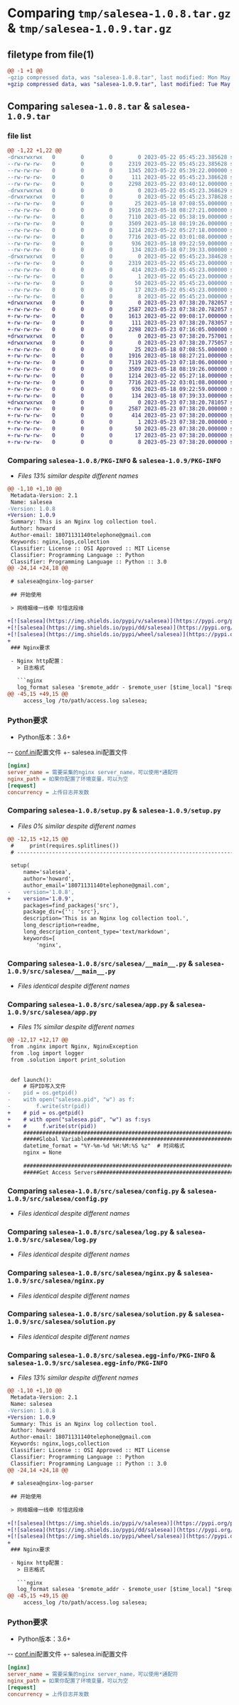 # Comparing `tmp/salesea-1.0.8.tar.gz` & `tmp/salesea-1.0.9.tar.gz`

## filetype from file(1)

```diff
@@ -1 +1 @@
-gzip compressed data, was "salesea-1.0.8.tar", last modified: Mon May 22 05:45:23 2023, max compression
+gzip compressed data, was "salesea-1.0.9.tar", last modified: Tue May 23 07:38:20 2023, max compression
```

## Comparing `salesea-1.0.8.tar` & `salesea-1.0.9.tar`

### file list

```diff
@@ -1,22 +1,22 @@
-drwxrwxrwx   0        0        0        0 2023-05-22 05:45:23.385628 salesea-1.0.8/
--rw-rw-rw-   0        0        0     2319 2023-05-22 05:45:23.385628 salesea-1.0.8/PKG-INFO
--rw-rw-rw-   0        0        0     1345 2023-05-22 05:39:22.000000 salesea-1.0.8/README.md
--rw-rw-rw-   0        0        0      111 2023-05-22 05:45:23.386628 salesea-1.0.8/setup.cfg
--rw-rw-rw-   0        0        0     2298 2023-05-22 03:40:12.000000 salesea-1.0.8/setup.py
-drwxrwxrwx   0        0        0        0 2023-05-22 05:45:23.368629 salesea-1.0.8/src/
-drwxrwxrwx   0        0        0        0 2023-05-22 05:45:23.378628 salesea-1.0.8/src/salesea/
--rw-rw-rw-   0        0        0       25 2023-05-18 07:08:55.000000 salesea-1.0.8/src/salesea/__init__.py
--rw-rw-rw-   0        0        0     1916 2023-05-18 08:27:21.000000 salesea-1.0.8/src/salesea/__main__.py
--rw-rw-rw-   0        0        0     7110 2023-05-22 05:38:19.000000 salesea-1.0.8/src/salesea/app.py
--rw-rw-rw-   0        0        0     3509 2023-05-18 08:19:26.000000 salesea-1.0.8/src/salesea/config.py
--rw-rw-rw-   0        0        0     1214 2023-05-22 05:27:18.000000 salesea-1.0.8/src/salesea/log.py
--rw-rw-rw-   0        0        0     7716 2023-05-22 03:01:08.000000 salesea-1.0.8/src/salesea/nginx.py
--rw-rw-rw-   0        0        0      936 2023-05-18 09:22:59.000000 salesea-1.0.8/src/salesea/solution.py
--rw-rw-rw-   0        0        0      134 2023-05-18 07:39:33.000000 salesea-1.0.8/src/salesea/utils.py
-drwxrwxrwx   0        0        0        0 2023-05-22 05:45:23.384628 salesea-1.0.8/src/salesea.egg-info/
--rw-rw-rw-   0        0        0     2319 2023-05-22 05:45:23.000000 salesea-1.0.8/src/salesea.egg-info/PKG-INFO
--rw-rw-rw-   0        0        0      414 2023-05-22 05:45:23.000000 salesea-1.0.8/src/salesea.egg-info/SOURCES.txt
--rw-rw-rw-   0        0        0        1 2023-05-22 05:45:23.000000 salesea-1.0.8/src/salesea.egg-info/dependency_links.txt
--rw-rw-rw-   0        0        0       50 2023-05-22 05:45:23.000000 salesea-1.0.8/src/salesea.egg-info/entry_points.txt
--rw-rw-rw-   0        0        0       17 2023-05-22 05:45:23.000000 salesea-1.0.8/src/salesea.egg-info/requires.txt
--rw-rw-rw-   0        0        0        8 2023-05-22 05:45:23.000000 salesea-1.0.8/src/salesea.egg-info/top_level.txt
+drwxrwxrwx   0        0        0        0 2023-05-23 07:38:20.782057 salesea-1.0.9/
+-rw-rw-rw-   0        0        0     2587 2023-05-23 07:38:20.782057 salesea-1.0.9/PKG-INFO
+-rw-rw-rw-   0        0        0     1613 2023-05-22 09:08:17.000000 salesea-1.0.9/README.md
+-rw-rw-rw-   0        0        0      111 2023-05-23 07:38:20.783057 salesea-1.0.9/setup.cfg
+-rw-rw-rw-   0        0        0     2298 2023-05-23 07:16:05.000000 salesea-1.0.9/setup.py
+drwxrwxrwx   0        0        0        0 2023-05-23 07:38:20.757001 salesea-1.0.9/src/
+drwxrwxrwx   0        0        0        0 2023-05-23 07:38:20.775057 salesea-1.0.9/src/salesea/
+-rw-rw-rw-   0        0        0       25 2023-05-18 07:08:55.000000 salesea-1.0.9/src/salesea/__init__.py
+-rw-rw-rw-   0        0        0     1916 2023-05-18 08:27:21.000000 salesea-1.0.9/src/salesea/__main__.py
+-rw-rw-rw-   0        0        0     7119 2023-05-23 07:18:06.000000 salesea-1.0.9/src/salesea/app.py
+-rw-rw-rw-   0        0        0     3509 2023-05-18 08:19:26.000000 salesea-1.0.9/src/salesea/config.py
+-rw-rw-rw-   0        0        0     1214 2023-05-22 05:27:18.000000 salesea-1.0.9/src/salesea/log.py
+-rw-rw-rw-   0        0        0     7716 2023-05-22 03:01:08.000000 salesea-1.0.9/src/salesea/nginx.py
+-rw-rw-rw-   0        0        0      936 2023-05-18 09:22:59.000000 salesea-1.0.9/src/salesea/solution.py
+-rw-rw-rw-   0        0        0      134 2023-05-18 07:39:33.000000 salesea-1.0.9/src/salesea/utils.py
+drwxrwxrwx   0        0        0        0 2023-05-23 07:38:20.781057 salesea-1.0.9/src/salesea.egg-info/
+-rw-rw-rw-   0        0        0     2587 2023-05-23 07:38:20.000000 salesea-1.0.9/src/salesea.egg-info/PKG-INFO
+-rw-rw-rw-   0        0        0      414 2023-05-23 07:38:20.000000 salesea-1.0.9/src/salesea.egg-info/SOURCES.txt
+-rw-rw-rw-   0        0        0        1 2023-05-23 07:38:20.000000 salesea-1.0.9/src/salesea.egg-info/dependency_links.txt
+-rw-rw-rw-   0        0        0       50 2023-05-23 07:38:20.000000 salesea-1.0.9/src/salesea.egg-info/entry_points.txt
+-rw-rw-rw-   0        0        0       17 2023-05-23 07:38:20.000000 salesea-1.0.9/src/salesea.egg-info/requires.txt
+-rw-rw-rw-   0        0        0        8 2023-05-23 07:38:20.000000 salesea-1.0.9/src/salesea.egg-info/top_level.txt
```

### Comparing `salesea-1.0.8/PKG-INFO` & `salesea-1.0.9/PKG-INFO`

 * *Files 13% similar despite different names*

```diff
@@ -1,10 +1,10 @@
 Metadata-Version: 2.1
 Name: salesea
-Version: 1.0.8
+Version: 1.0.9
 Summary: This is an Nginx log collection tool.
 Author: howard
 Author-email: 18071131140telephone@gmail.com
 Keywords: nginx,logs,collection
 Classifier: License :: OSI Approved :: MIT License
 Classifier: Programming Language :: Python
 Classifier: Programming Language :: Python :: 3.0
@@ -24,14 +24,18 @@
 
 # salesea@nginx-log-parser
 
 ## 开始使用
 
 > 网络姻缘一线牵 珍惜这段缘
 
+[![salesea](https://img.shields.io/pypi/v/salesea)](https://pypi.org/project/salesea/)
+[![salesea](https://img.shields.io/pypi/dd/salesea)](https://pypi.org/project/salesea/#files)
+[![salesea](https://img.shields.io/pypi/wheel/salesea)](https://pypi.org/project/salesea/)
+
 ### Nginx要求
 
 - Nginx http配置：
   > 日志格式
 
   ```nginx
   log_format salesea '$remote_addr - $remote_user [$time_local] "$request" '
@@ -45,15 +49,15 @@
     access_log /to/path/access.log salesea;
   ```
 
 ### Python要求
 
 - Python版本：3.6+
 
-- [conf.ini](conf.ini)配置文件
+- salesea.ini配置文件
 
   ```ini
   [nginx]
   server_name = 需要采集的nginx server_name，可以使用*通配符
   nginx_path = 如果你配置了环境变量，可以为空
   [request]
   concurrency = 上传日志并发数
```

### Comparing `salesea-1.0.8/setup.py` & `salesea-1.0.9/setup.py`

 * *Files 0% similar despite different names*

```diff
@@ -12,15 +12,15 @@
 #     print(requires.splitlines())
 # ------------------------------------------------------------------------------- #
 
 setup(
     name='salesea',
     author='howard',
     author_email='18071131140telephone@gmail.com',
-    version='1.0.8',
+    version='1.0.9',
     packages=find_packages('src'),
     package_dir={'': 'src'},
     description='This is an Nginx log collection tool.',
     long_description=readme,
     long_description_content_type='text/markdown',
     keywords=[
         'nginx',
```

### Comparing `salesea-1.0.8/src/salesea/__main__.py` & `salesea-1.0.9/src/salesea/__main__.py`

 * *Files identical despite different names*

### Comparing `salesea-1.0.8/src/salesea/app.py` & `salesea-1.0.9/src/salesea/app.py`

 * *Files 1% similar despite different names*

```diff
@@ -12,17 +12,17 @@
 from .nginx import Nginx, NginxException
 from .log import logger
 from .solution import print_solution
 
 
 def launch():
     # 将PID写入文件
-    pid = os.getpid()
-    with open("salesea.pid", "w") as f:
-        f.write(str(pid))
+    # pid = os.getpid()
+    # with open("salesea.pid", "w") as f:sys
+    #     f.write(str(pid))
     #############################################################################
     #####Global Variable#########################################################
     datetime_format = "%Y-%m-%d %H:%M:%S %z"  # 时间格式
     nginx = None
 
     #############################################################################
     #####Get Access Servers######################################################
```

### Comparing `salesea-1.0.8/src/salesea/config.py` & `salesea-1.0.9/src/salesea/config.py`

 * *Files identical despite different names*

### Comparing `salesea-1.0.8/src/salesea/log.py` & `salesea-1.0.9/src/salesea/log.py`

 * *Files identical despite different names*

### Comparing `salesea-1.0.8/src/salesea/nginx.py` & `salesea-1.0.9/src/salesea/nginx.py`

 * *Files identical despite different names*

### Comparing `salesea-1.0.8/src/salesea/solution.py` & `salesea-1.0.9/src/salesea/solution.py`

 * *Files identical despite different names*

### Comparing `salesea-1.0.8/src/salesea.egg-info/PKG-INFO` & `salesea-1.0.9/src/salesea.egg-info/PKG-INFO`

 * *Files 13% similar despite different names*

```diff
@@ -1,10 +1,10 @@
 Metadata-Version: 2.1
 Name: salesea
-Version: 1.0.8
+Version: 1.0.9
 Summary: This is an Nginx log collection tool.
 Author: howard
 Author-email: 18071131140telephone@gmail.com
 Keywords: nginx,logs,collection
 Classifier: License :: OSI Approved :: MIT License
 Classifier: Programming Language :: Python
 Classifier: Programming Language :: Python :: 3.0
@@ -24,14 +24,18 @@
 
 # salesea@nginx-log-parser
 
 ## 开始使用
 
 > 网络姻缘一线牵 珍惜这段缘
 
+[![salesea](https://img.shields.io/pypi/v/salesea)](https://pypi.org/project/salesea/)
+[![salesea](https://img.shields.io/pypi/dd/salesea)](https://pypi.org/project/salesea/#files)
+[![salesea](https://img.shields.io/pypi/wheel/salesea)](https://pypi.org/project/salesea/)
+
 ### Nginx要求
 
 - Nginx http配置：
   > 日志格式
 
   ```nginx
   log_format salesea '$remote_addr - $remote_user [$time_local] "$request" '
@@ -45,15 +49,15 @@
     access_log /to/path/access.log salesea;
   ```
 
 ### Python要求
 
 - Python版本：3.6+
 
-- [conf.ini](conf.ini)配置文件
+- salesea.ini配置文件
 
   ```ini
   [nginx]
   server_name = 需要采集的nginx server_name，可以使用*通配符
   nginx_path = 如果你配置了环境变量，可以为空
   [request]
   concurrency = 上传日志并发数
```

